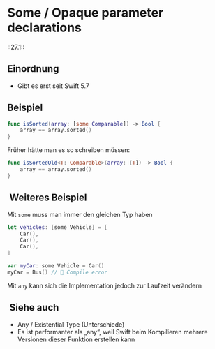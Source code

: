 # Some / Opaque parameter declarations
::27.1::

## Einordnung

- Gibt es erst seit Swift 5.7

## Beispiel

```swift
func isSorted(array: [some Comparable]) -> Bool {
    array == array.sorted()
}
```

Früher hätte man es so schreiben müssen:

```swift
func isSortedOld<T: Comparable>(array: [T]) -> Bool {
    array == array.sorted()
}
```


##  Weiteres Beispiel

Mit `some` muss man immer den gleichen Typ haben

```swift
let vehicles: [some Vehicle] = [ 
    Car(),
    Car(),
    Car(),
]

```

```swift
var myCar: some Vehicle = Car()
myCar = Bus() // 🔴 Compile error
```

Mit `any` kann sich die Implementation jedoch zur Laufzeit verändern

##  Siehe auch

- Any / Existential Type (Unterschiede)
- Es ist performanter als „any“, weil Swift beim Kompilieren mehrere Versionen dieser Funktion erstellen kann
